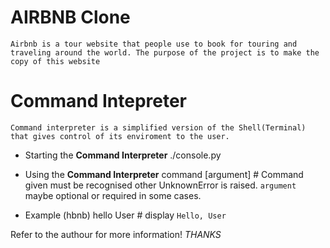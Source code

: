 # AIRBNB Clone

    Airbnb is a tour website that people use to book for touring and traveling around the world. The purpose of the project is to make the copy of this website

# Command Intepreter

    Command interpreter is a simplified version of the Shell(Terminal) that gives control of its enviroment to the user.

- Starting the **Command Interpreter**
  ./console.py

- Using the **Command Interpreter**
  command [argument] # Command given must be recognised other UnknownError is raised. `argument` maybe optional or required in some cases.

- Example
  (hbnb) hello User # display `Hello, User`

Refer to the authour for more information!
_THANKS_
